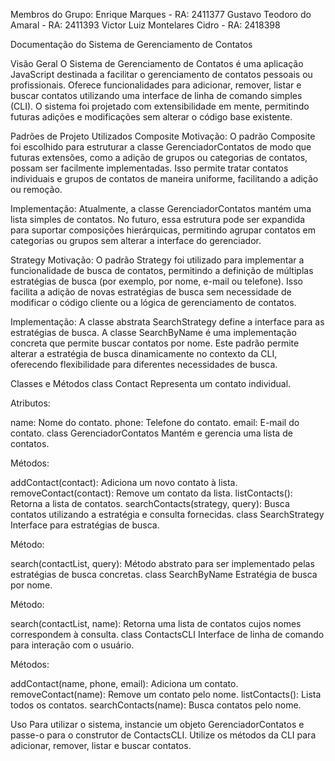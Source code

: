 Membros do Grupo: 
Enrique Marques - RA: 2411377
Gustavo Teodoro do Amaral - RA: 2411393
Victor Luiz Montelares Cidro - RA: 2418398

Documentação do Sistema de Gerenciamento de Contatos

Visão Geral
O Sistema de Gerenciamento de Contatos é uma aplicação JavaScript destinada a facilitar o gerenciamento de contatos pessoais ou profissionais. Oferece funcionalidades para adicionar, remover, listar e buscar contatos utilizando uma interface de linha de comando simples (CLI). O sistema foi projetado com extensibilidade em mente, permitindo futuras adições e modificações sem alterar o código base existente.

Padrões de Projeto Utilizados
Composite
Motivação: O padrão Composite foi escolhido para estruturar a classe GerenciadorContatos de modo que futuras extensões, como a adição de grupos ou categorias de contatos, possam ser facilmente implementadas. Isso permite tratar contatos individuais e grupos de contatos de maneira uniforme, facilitando a adição ou remoção.

Implementação: Atualmente, a classe GerenciadorContatos mantém uma lista simples de contatos. No futuro, essa estrutura pode ser expandida para suportar composições hierárquicas, permitindo agrupar contatos em categorias ou grupos sem alterar a interface do gerenciador.

Strategy
Motivação: O padrão Strategy foi utilizado para implementar a funcionalidade de busca de contatos, permitindo a definição de múltiplas estratégias de busca (por exemplo, por nome, e-mail ou telefone). Isso facilita a adição de novas estratégias de busca sem necessidade de modificar o código cliente ou a lógica de gerenciamento de contatos.

Implementação: A classe abstrata SearchStrategy define a interface para as estratégias de busca. A classe SearchByName é uma implementação concreta que permite buscar contatos por nome. Este padrão permite alterar a estratégia de busca dinamicamente no contexto da CLI, oferecendo flexibilidade para diferentes necessidades de busca.

Classes e Métodos
class Contact
Representa um contato individual.

Atributos:

name: Nome do contato.
phone: Telefone do contato.
email: E-mail do contato.
class GerenciadorContatos
Mantém e gerencia uma lista de contatos.

Métodos:

addContact(contact): Adiciona um novo contato à lista.
removeContact(contact): Remove um contato da lista.
listContacts(): Retorna a lista de contatos.
searchContacts(strategy, query): Busca contatos utilizando a estratégia e consulta fornecidas.
class SearchStrategy
Interface para estratégias de busca.

Método:

search(contactList, query): Método abstrato para ser implementado pelas estratégias de busca concretas.
class SearchByName
Estratégia de busca por nome.

Método:

search(contactList, name): Retorna uma lista de contatos cujos nomes correspondem à consulta.
class ContactsCLI
Interface de linha de comando para interação com o usuário.

Métodos:

addContact(name, phone, email): Adiciona um contato.
removeContact(name): Remove um contato pelo nome.
listContacts(): Lista todos os contatos.
searchContacts(name): Busca contatos pelo nome.

Uso
Para utilizar o sistema, instancie um objeto GerenciadorContatos e passe-o para o construtor de ContactsCLI. Utilize os métodos da CLI para adicionar, remover, listar e buscar contatos.
